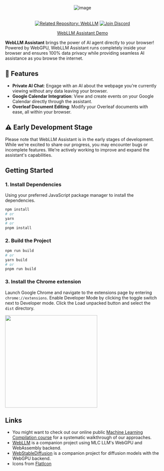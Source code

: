 <div align="center">
<img alt="image" src="./docs/webllm-assistant.png" style="margin-bottom: 20px;" />

<a href="https://github.com/mlc-ai/web-llm"><img alt="Related Repository: WebLLM" src="https://img.shields.io/badge/Related_Repo-WebLLM-fafbfc?logo=github"></a>
<a href="https://discord.gg/9Xpy2HGBuD"><img alt="Join Discord" src="https://img.shields.io/badge/Join-Discord-7289DA?logo=discord&logoColor=white"></a>

[WebLLM Assistant Demo](https://github.com/user-attachments/assets/97642edd-cf55-4797-903f-a1e2bfeb6982)

</div>

**WebLLM Assistant** brings the power of AI agent directly to your browser! Powered by WebGPU, WebLLM Assistant runs completely inside your browser and ensures 100% data privacy while providing seamless AI assistance as you browse the internet.

## 🚀 Features

- **Private AI Chat**: Engage with an AI about the webpage you're currently viewing without any data leaving your browser.
- **Google Calendar Integration**: View and create events on your Google Calendar directly through the assistant.
- **Overleaf Document Editing**: Modify your Overleaf documents with ease, all within your browser.

## ⚠️ Early Development Stage

Please note that WebLLM Assistant is in the early stages of development. While we're excited to share our progress, you may encounter bugs or incomplete features. We're actively working to improve and expand the assistant's capabilities.

## Getting Started

### 1. Install Dependencies

Using your preferred JavaScript package manager to install the dependencies.

```bash
npm install
# or
yarn
# or
pnpm install
```

### 2. Build the Project

```bash
npm run build
# or
yarn build
# or
pnpm run build
```

### 3. Install the Chrome extension <a id='step6'></a>

Launch Google Chrome and navigate to the extensions page by entering `chrome://extensions`. Enable Developer Mode by clicking the toggle switch next to Developer mode. Click the Load unpacked button and select the `dist` directory.

<img src="https://github.com/mlc-ai/mlc-assistant/assets/11940172/cdb18fb3-24c5-41bf-9a40-484692c2150a" width="300">

## Links

- You might want to check out our online public [Machine Learning Compilation course](https://mlc.ai) for a systematic
  walkthrough of our approaches.
- [WebLLM](https://webllm.mlc.ai/) is a companion project using MLC LLM's WebGPU and WebAssembly backend.
- [WebStableDiffusion](https://websd.mlc.ai/) is a companion project for diffusion models with the WebGPU backend.
- Icons from [FlatIcon](https://www.flaticon.com/)
